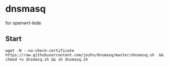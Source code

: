 # dnsmasq
for openwrt-lede

## Start
```
wget -N --no-check-certificate https://raw.githubusercontent.com/jozhn/dnsmasq/master/dnsmasq.sh  && chmod +x dnsmasq.sh && sh dnsmasq.sh
```
